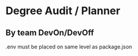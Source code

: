 # Degree Audit / Planner
## By team DevOn/DevOff


.env must be placed on same level as package.json
